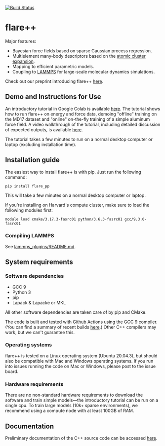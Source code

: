 [![Build Status](https://github.com/mir-group/flare_pp/actions/workflows/main.yml/badge.svg)](https://github.com/mir-group/flare_pp/actions)

# flare++
Major features:
* Bayesian force fields based on sparse Gaussian process regression.
* Multielement many-body descriptors based on the [atomic cluster expansion](https://journals.aps.org/prb/abstract/10.1103/PhysRevB.99.014104).
* Mapping to efficient parametric models.
* Coupling to [LAMMPS](https://www.lammps.org/) for large-scale molecular dynamics simulations.

Check out our preprint introducing flare++ [here](https://arxiv.org/abs/2106.01949).

## Demo and Instructions for Use
An introductory tutorial in Google Colab is available [here](https://colab.research.google.com/drive/18_pTcWM19AUiksaRyCgg9BCpVyw744xv). The tutorial shows how to run flare++ on energy and force data, demoing "offline" training on the MD17 dataset and "online" on-the-fly training of a simple aluminum force field. A video walkthrough of the tutorial, including detailed discussion of expected outputs, is available [here](https://youtu.be/-FH_VqRQrso).

The tutorial takes a few minutes to run on a normal desktop computer or laptop (excluding installation time).

## Installation guide
The easiest way to install flare++ is with pip. Just run the following command:
```
pip install flare_pp
```
This will take a few minutes on a normal desktop computer or laptop.

If you're installing on Harvard's compute cluster, make sure to load the following modules first:
```
module load cmake/3.17.3-fasrc01 python/3.6.3-fasrc01 gcc/9.3.0-fasrc01
```

### Compiling LAMMPS
See [lammps_plugins/README.md](https://github.com/mir-group/flare_pp/blob/master/lammps_plugins/README.md).

## System requirements
### Software dependencies
* GCC 9
* Python 3
* pip
* Lapack & Lapacke or MKL

All other software dependencies are taken care of by pip and CMake.

The code is built and tested with Github Actions using the GCC 9 compiler. (You can find a summary of recent builds [here](https://github.com/mir-group/flare_pp/actions).) Other C++ compilers may work, but we can't guarantee this.

### Operating systems
flare++ is tested on a Linux operating system (Ubuntu 20.04.3), but should also be compatible with Mac and Windows operating systems. If you run into issues running the code on Mac or Windows, please post to the issue board.

### Hardware requirements
There are no non-standard hardware requirements to download the software and train simple models&mdash;the introductory tutorial can be run on a single cpu. To train large models (10k+ sparse environments), we recommend using a compute node with at least 100GB of RAM.

## Documentation
Preliminary documentation of the C++ source code can be accessed [here](https://mir-group.github.io/flare_pp/). 
